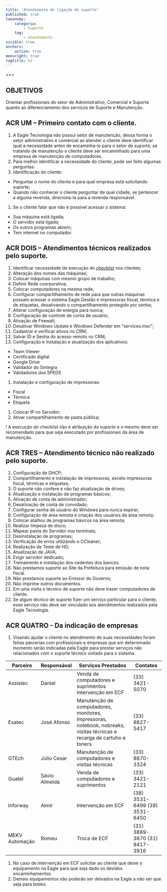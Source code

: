 ```yaml
---
title: 'Atendimento de ligação de suporte'
published: true
taxonomy:
    categoria:
        - Suporte
    tag:
        - atendimento
visible: true
anchors:
    active: true
menuright: true
tagtitle: h2
---
```


===

## OBJETIVOS
Orientar profissionais do setor de Administrativo, Comercial e Suporte quanto ao diferenciamento dos serviços de Suporte e Manutenção.

## ACR UM – Primeiro contato com o cliente.
1. A Eagle Tecnologia não possui setor de manutenção, dessa forma o setor administrativo e comercial ao atender o cliente deve identificar qual a necessidade antes de encaminha-lo para o setor de suporte, se tratando de manutenção o cliente deve ser encaminhado para uma empresa de manutenção de computadores. 
1. Para melhor identificar a necessidade do cliente, pode ser feito algumas perguntas:
1. Identificação do cliente:
- Perguntar o nome do cliente e para qual empresa está solicitando suporte;
- Quando não conhecer o cliente perguntar de qual cidade, se pertencer a alguma revenda, direciona-la para a revenda responsável.
1. Se o cliente falar que não é possível acessar o sistema:
- Sua máquina está ligada;
- O servidor está ligado;
- Os outros programas abrem;
- Tem internet no computador.

## ACR DOIS – Atendimentos técnicos realizados pelo suporte.
1. Identificar necessidade de execução do [checklist](https://ajuda.eagletecnologia.com/links-ocultos/checklist-infra-estrutura-t-i) nos clientes;
1. Alteração dos nomes das máquinas;
1. Colocar máquinas com mesmo grupo de trabalho;
1. Definir Rede coorporativa;
1. Colocar computadores na mesma rede;
1. Configurar compartilhamento de rede para que outras máquinas possam acessar o sistema Eagle Gestão e impressoras fiscal, térmica e de etiquetas, desativando o compartilhamento protegido por senha;
1. Alterar configuração de energia para nunca;
1. Configuração de controle de conta de usuário;
1. Ativação de Firewall;
1. Desativar Windows Update e Windows Defender em "services.msc";
1. Cadastrar e verificar ativos no CRM;
1. Salvar ID e Senha do acesso remoto no CRM;
1. Configuração e instalação e atualização dos aplicativos: 
- Team Viewer
- Certificado digital
- Google Drive
- Validador do Sintegra
- Validadores dos SPEDS
1. Instalação e configuração de impressoras:
- Fiscal
- Térmica
- Etiqueta
1. Colocar IP no Servidor;
1. Ativar compartilhamento de pasta pública;

! A execução do checklist não é atribuição do suporte e o mesmo deve ser recomendado para que seja executado por profissionais da área de manutenção.

## ACR TRES – Atendimento técnico não realizado pelo suporte.
1. Configuração de DHCP;
1. Compartilhamento e instalação de impressoras, exceto impressoras fiscal, térmicas e etiquetas;
1. O suporte não confere e não faz atualização de drives;
1. Atualização e instalação de programas básicos;
1. Ativação de conta de administrador;
1. Desativação de conta de convidado;
1. Configurar senha de usuário do Windows para nunca expirar;
1. Configuração de área remota e criação dos usuários da área remota;
1. Colocar atalhos de programas básicos na área remota;
1. Realizar limpeza de disco;
1. Mapear pasta do Servidor nos terminais;
1. Desinstalação de programas;
1. Verificação de erros utilizando o CCleaner;
1. Realização de Teste de HD;
1. Atualização de JAVA;
1. Exigir servidor dedicado;
1. Treinamento e instalação dos cedentes dos bancos.
1. Não prestamos suporte ao Site da Prefeitura para emissão de nota fiscal.
1. Não prestamos suporte ao Emissor do Governo;
1. Não imprime outros documentos.
1. Em uma visita o técnico de suporte não deve trazer computadores de cliente.
1. Se algum técnico de suporte fizer um serviço particular para o cliente, esse serviço não deve ser vinculado aos atendimentos realizados pela Eagle Tecnologia.

## ACR QUATRO - Da indicação de empresas
1. Visando ajudar o cliente no atendimento de suas necessidades foram feitas parcerias com profissionais e empresas que em determinado momento serão indicadas pela Eagle para prestar serviços não relacionados com o suporte técnico voltado para o sistema.

|Parceiro|Responsával|Serviços Prestados|Contatos|
|--------|-----------|------------------|--------|
|Assistec|Daniel|Venda de computadores e suprimentos<br>Intervenção em ECF|(33) 3421-5070|
|Esatec|José Afonso|Manutenção de computadores, monitores, impressoras, notebook, nobreaks, visitas técnicas e recarga de cartuho e toners|(33) 8827-5417|
|GTEch|Júlio Cesar|Manutenção de computadores e visitas técnicas|(33) 8870-3324|
|Guatel|Sávio Almeida|Venda de computadores e suprimentos|(33) 3421-2121|
|Inforway|Almir|Intervenção em ECF|(38) 3531-6499 (38) 3531-6450|
|MEKV Automação|Romeu|Troca de ECF|(31) 3889-3870 (31) 8417-3916|

1. No caso de intervenção em ECF solicitar ao cliente que deixe o equipamento na Eagle para que seja dado os devidos encaminhamentos.
1. Demais equipamentos não poderão ser deixados na Eagle a não ser que seja para testes.